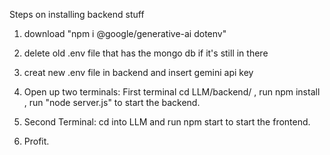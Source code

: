 Steps on installing backend stuff

1. download "npm i @google/generative-ai dotenv"

2. delete old .env file that has the mongo db if it's still in there

3. creat new .env file in backend and insert gemini api key 

4. Open up two terminals: First terminal cd LLM/backend/ , run npm install , run "node server.js" to start the backend. 

5. Second Terminal: cd into LLM and run npm start to start the frontend. 

6. Profit. 
